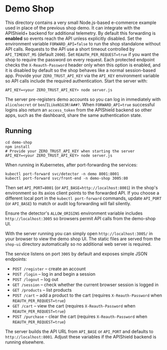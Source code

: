 # Demo Shop

This directory contains a very small Node.js-based e-commerce example used in place of the previous shop demo.
It can integrate with the APIShield+ backend for additional telemetry. By default
this forwarding is **enabled** so events reach the API unless explicitly disabled.
Set the environment variable `FORWARD_API=false` to run the shop standalone without API calls. Requests to the API use a short timeout controlled by `API_TIMEOUT_MS` (default `2000`). Set `REAUTH_PER_REQUEST=true` if you want the shop to require the password on every request.
Each protected endpoint checks the `X-Reauth-Password` header only when this option is enabled, and it is disabled by default so the shop behaves like a normal session-based app.
Provide your `ZERO_TRUST_API_KEY` via the `API_KEY` environment variable so API calls include the required authentication. Start the server with:

```
API_KEY=<your ZERO_TRUST_API_KEY> node server.js
```

The server pre-registers demo accounts so you can log in immediately with
`alice`/`secret` or `ben`/`ILikeN1G3R!A##?`.
When `FORWARD_API=true` successful logins also return an `access_token`
from the APIShield backend so other apps, such as the dashboard, share the
same authentication state.

## Running

```
cd demo-shop
npm install
# Provide your ZERO_TRUST_API_KEY when starting the server
API_KEY=<your ZERO_TRUST_API_KEY> node server.js
```

When running in Kubernetes, after port-forwarding the services:

```
kubectl port-forward svc/detector -n demo 8001:8001
kubectl port-forward svc/front-end -n demo-shop 3005:80
```

Then set `API_PORT=8001` (or `API_BASE=http://localhost:8001`) in the shop's
environment so its axios client points to the forwarded API. If you choose a
different local port in the `kubectl port-forward` commands, update `API_PORT`
(or `API_BASE`) to match or audit log forwarding will fail silently.

Ensure the detector's `ALLOW_ORIGINS` environment variable includes
`http://localhost:3005` so browsers permit API calls from the demo-shop UI.

With the server running you can simply open `http://localhost:3005/` in your
browser to view the demo shop UI. The static files are served from the
`shop-ui` directory automatically so no additional web server is required.

The service listens on port `3005` by default and exposes simple JSON endpoints:

- `POST /register` – create an account
- `POST /login` – log in and begin a session
- `POST /logout` – log out
- `GET /session` – check whether the current browser session is logged in
- `GET /products` – list products
- `POST /cart` – add a product to the cart (requires `X-Reauth-Password` when
  `REAUTH_PER_REQUEST=true`)
- `GET /cart` – view the cart (requires `X-Reauth-Password` when
  `REAUTH_PER_REQUEST=true`)
- `POST /purchase` – clear the cart (requires `X-Reauth-Password` when
  `REAUTH_PER_REQUEST=true`)

The server builds the API URL from `API_BASE` or `API_PORT` and defaults to
`http://localhost:8001`. Adjust these variables if the APIShield backend is
running elsewhere.
